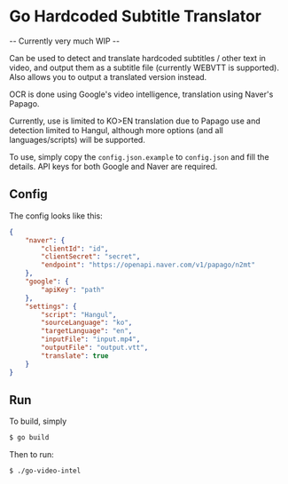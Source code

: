 # Go Hardcoded Subtitle Translator

-- Currently very much WIP --

Can be used to detect and translate hardcoded subtitles / other text in video, and output them as a subtitle file (currently WEBVTT is supported). Also allows you to output a translated version instead.

OCR is done using Google's video intelligence, translation using Naver's Papago.

Currently, use is limited to KO>EN translation due to Papago use and detection limited to Hangul, although more options (and all languages/scripts) will be supported.

To use, simply copy the `config.json.example` to `config.json` and fill the details. API keys for both Google and Naver are required.

## Config

The config looks like this:
```json
{
    "naver": {
        "clientId": "id",
        "clientSecret": "secret",
        "endpoint": "https://openapi.naver.com/v1/papago/n2mt"
    },
    "google": {
        "apiKey": "path"
    },
    "settings": {
        "script": "Hangul",
        "sourceLanguage": "ko",
        "targetLanguage": "en",
        "inputFile": "input.mp4",
        "outputFile": "output.vtt",
        "translate": true
    }
}
```
## Run
To build, simply
```bash
$ go build
```

Then to run:
```bash
$ ./go-video-intel
```

